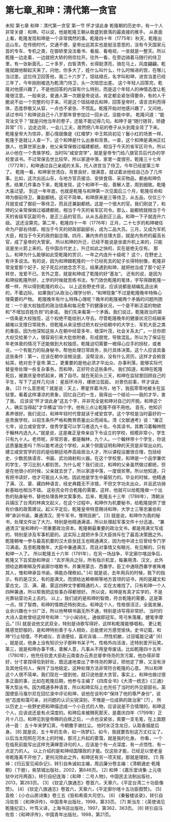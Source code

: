 # 第七章_和珅：清代第一贪官

未知
第七章
和珅：清代第一贪官
第一节
怀才误此身
乾隆朝的历史中，有一个人非常关键：和珅。可以说，他是乾隆王朝从极盛到衰落的最直接的推手。
从表面上看，乾隆发现和珅是一个非常偶然的事。乾隆四十年（1775年）秋天，乾隆出巡山东。在传统时代，交通不便，皇帝出巡其实也是挺没意思的，没有今天国家元首的专车、专机之类，在御轿里没法看书、看报、看电视，一坐就是一整天。所以乾隆一边走着，一边就把大轿的侧帘拉开。往外一看，在旁边骑着马随行的侍卫里，有一张新面孔，二十多岁，白皙清秀，长得挺漂亮，骑在马上，风度翩翩。乾隆就跟他聊起天来了。问他，你多大了，姓什么叫什么，什么时候进的宫，在哪儿当过差。这位侍卫回答他，我二十六岁了，钮祜禄氏，名字叫和珅，进宫当差已经三年了，今年刚刚被选为乾清门侍卫，头一次陪您出差。
这个年轻人回答完，乾隆对他感兴趣了。不是他回答的内容有什么特别，而是这个年轻人的神情态度让乾隆很注意。一般来说，普通人第一次跟皇帝说话，肯定都会紧张得要命，有的人干脆说不出一个完整的句子来。可是这个钮祜禄氏和珅，回答皇帝时，语言流利而得体，态度恭敬又从容，一点也不紧张、不慌乱。乾隆开始对他感兴趣了，又问他，读过书吗？和珅说自己十八岁那年曾参加过一回乡试，没能中举。
乾隆问道：“能背汝文乎？”就是问他当年的卷子，还能不能记得几句。和珅于是“随行随背，矫捷异常”
[1]
，边走边背，一会儿工夫，居然把八年前的卷子从头到尾全背了下来。
乾隆皇帝大为惊异，那心情就像是《红楼梦》中王熙凤初见丫鬟小红的场景一样。乾隆于是就让人查一下，这个和珅是什么出身和背景。一查，这个和珅是满洲正红旗人，也算世家出身，他父亲常保做过福建都统，相当于今天的省军区司令。所以从小他在一个贵族学校，当时叫“咸安宫学”，就是皇帝专门给八旗官员后代办的学校里读书。不过常保去世比较早，所以家道中落，家里一度很穷。乾隆三十七年（1772年），和珅通过自己亲戚的关系，托人进宫当了侍卫，今年已经是第三年了。
乾隆一看，和珅家世清白，背景良好，很满意，就试着派他给自己办了几件事。比如，这次出巡山东，与地方官员接洽、安排食宿、采买物品，都由和珅负责。结果几件事办下来，乾隆发现，这个和珅不一般，善解人意，周到细致。乾隆大喜过望。
到这一年年底，也就是乾隆与和珅第一次见面后三个月，乾隆任命和珅为御前侍卫，兼副都统。这可不简单。和珅原来是三等侍卫，从五品，仅仅三个月就变成了御前一等侍卫，而且还兼副都统。这是一个很大的官。我们刚说了，和珅的父亲常保做过福建都统，相当于今天的省军区司令。那么，副都统就相当于今天的省级军区副司令，是正三品的官员。从从五品到正三品，和珅一下子就连升六级。
这还没算完。第二年，乾隆四十一年（1776年）正月，二十七岁的和珅被任命为户部右侍郎，相当于今天的财政部副部长，成为二品大员。三月，又成为军机大臣，相当于今天的政府副总理。四月，兼内务府总理大臣，就是内务府的最高长官，成了皇帝的大管家。
所以和珅的升迁，已经不能说是坐直升机上来的，只能说是坐火箭上来的。在中国古代史上，升迁如此之快的，实在是绝无仅有。
那么，和珅为什么能够如此受乾隆的赏识，一年之内连升十级呢？
这个，在野史上有许多说法。有的说，因为和珅跟乾隆的一个已经死去的妃子长得特别像，乾隆非常宠爱那个妃子，妃子死后对她念念不忘，结果遇到和珅，就把他当成了那个妃子转世，宠爱不已。言外之意，就是和珅成了乾隆的好“基友”。
还有的说，是因为和珅投乾隆所好，上学的时候就苦练书法，专门效仿乾隆的笔体，字写得跟乾隆一模一样，所以得到乾隆的欢心。
以上这些野史传说，应该说都是胡编乱造出来的，不着边际。
如果我们从政治心理学分析，“和珅现象”不过是乾隆晚年特殊心理需要的产物。
乾隆晚年有什么特殊心理呢？晚年的乾隆被两个矛盾的问题所困扰：一个是大权独揽的政治信条和每况愈下的健康状况，一个是不断泛滥的物欲和“不增加百姓负担”的承诺。
我们先来看第一个矛盾。我们说过，乾隆政治的第一信条是大权独揽，这个权绝不能给别人夺去。尽管乾隆晚年的健康状况已经越来越难以支撑日常政务，但乾隆从来没想过把大权分给朝中的大学士、军机大臣之类的重臣。因为他深知这些人在朝中经营多年，根深叶茂，社会关系太广。一旦你把大权交给某个人，很容易引来大批依附者，形成朋党，导致混乱。所以为了保证在年老体衰的情况下还能做到大权独揽，乾隆迫切需要一根得心应手的拐杖，或者说，一个有能力的贴身秘书，帮他处理日常政务，执行具体决策。这个人应该具备这些条件：第一，应该在朝中没根没底、没帮没派，没有什么资历，这样才会俯首帖耳，绝对忠于皇帝.第二，更重要的是他必须才华出众、办事利落，能够实际代替皇帝处理一些复杂事务。而和珅，正好符合这些条件。
我们知道，和珅在乾隆死后，被嘉庆皇帝抓起来，赐了自尽。就在死前头三天，和珅在监狱里回顾自己的平生，写下了这样几句诗：
星辰环冷月，缧绁泣孤臣。
对景伤前事，怀才误此身。
[2]
什么意思呢？就是说：天上，寒星伴着冷月，地下，我孤零零地被关在监狱里。看着这样凄凉的景象，回忆自己的一生，我得出一个结论——我的才华，害了我。
应该说“怀才误此身”这五个字，并非完全是和珅对自己的开脱。和珅这个人，确实当得起“才华横溢”四个字。他有三点让乾隆不得不用他。
首先，他知识素养很好。我们说过，和珅年轻时代曾就读于咸安宫学。这个学校是当时最好的一座贵族学校，以招生条件严格和教育质量出众而闻名。清《文献通考》说：“雍正七年，设立咸安宫学，俊秀学童可以学习者选九十名，令其读书。其教习着翰林院于翰林内选九人。”就是说，这是雍正皇帝亲自下令设立的学校，规模非常小，学生只有九十人。老师呢，非常厉害，都是翰林，九个人。一个翰林带十个学生，你说这质量能差吗？所以能考进这个学校，从某个侧面证明和珅的天资是非常出众的。建立咸安宫学的目的是给朝廷培养高级政治人才，所以课程设置很合理，包括经史、少数民族语言、书画、武功骑射和火器。在这个学校里，和珅是一个品学兼优的学生，学习比别人都刻苦。为什么呢？我们说过，和珅的父亲虽然做过都统，但是在他很小的时候，父亲就去世了，所以家道中落，一度很贫寒。所以他知道，只有把书读好，他才可能出人头地。因此他是学生中最努力的。毕业的时候，他精通了满、汉、蒙、藏四种语言，经史典籍无不涉猎，不但文字功夫出众，并且武功骑射基础也相当不错。
这些完全符合乾隆的需要。这样，他就可以给乾隆做一个出色的贴身秘书，替他处理各种文案事务。后来，乾隆五十三年（1788年），清朝派兵镇压了台湾的林爽文起义，在这个过程中，和珅作为机要秘书，给乾隆提供了很有价值的政策建议。起义平定后，乾隆皇帝特意赐诗和珅，大学士三等忠襄伯和珅“承训书谕，兼通清汉。旁午军书，惟明且断”。
[3]
就是说，和珅作为我的秘书，处理文件出了大力，特别是他精通满语，所以处理起军事文件十分迅速。
“兼通清汉”是和珅的一项重要政治资本。乾隆朝最重要的政治文书，都是用满文写成的，特别是涉及军事机密的。这实际上就把许多汉大臣排斥在了最高决策圈之外。乾隆朝唯一参与最高机要的汉大臣张廷玉也精通满文，因为他中进士后曾经专门学习满语。及至乾隆晚年，大臣中兼通满汉，而且对事情又有眼光、有见解的，只有和珅一人了。
所以乾隆五十六年（1791年），在另一场战争，平定廓尔喀战争后，乾隆又下旨奖励和珅说：“去岁用兵之际，所有指示机宜，每兼用清、汉文，此外颁给达赖喇嘛及传谕廓尔喀敕书，并兼用蒙古、西番字。臣工中通晓西番字者殊难其人，惟和珅承旨书谕，俱能办理秩如。”
[4]
就是说，去年用兵的时候，我下的指示，有的是汉文，有的是满文。而颁给达赖喇嘛等地方首领的诏书，用的是藏文和蒙古文。汉、满、藏、蒙这四种文字都精通的人，实在太难找了。只有和珅一个人四种兼通，所以帮我把这些事办得都很好。
所以说，和珅是有真才实学的，不是光靠钻营功夫上去的。
以上，我们说的是和珅的智商，符合乾隆的需要。这是第一点。除了智商，和珅的情商还特别突出。和珅这个人，性格很活泛，全面发展，业余兴趣也十分广泛，所以他琴棋书画无所不通，特别是诗写得非常好。
当时的大诗人袁枚曾经这样夸和珅：“少小闻诗礼，通侯即冠军。弯弓朱落雁，健笔李摩云。”
[5]
就是说他文武双全，特别是诗歌写得好，这样和乾隆能够唱和。
更让乾隆感觉舒服的，是和珅特别善于与人相处，总能使对方感觉愉快。史书记载，和珅“行止轻儇，不矜咸仪，言语便给，喜欢诙谐……然性机敏，过目辄能记诵”
[6]
。就是说，他身上没有知识分子那种书呆子气，性格外向活泼，还特别爱开玩笑。
第三，就是和珅办事干练，善解人意，凡事从不用皇帝废话。比如乾隆四十五年（1780年），他充任钦差大臣赴云南查办云贵总督李侍尧的贪污案，他办得非常好，分寸拿捏得恰到好处，既迅速地查出了李侍尧的罪证，把他定了罪，又没有涉及其他任何人，保持了当地稳定。这种处理方法非常符合乾隆的心意。
所以和珅这个人很不简单。我们现在一提到他，就只说他是大贪官。事实上，和珅也做过很多正面的事，比如在乾隆后期，他参与主编了《四库全书》《大清一统志》《三通》等大型丛书。因为精通多种语言，所以和珅实际上也充任了当时的外交部部长。英国使臣马戛尔尼在回忆录中评论和珅，说他在谈判中“保持了他的尊严身份”，说他“态度和蔼可亲，对问题的认识尖锐深刻，不愧是一位成熟的政治家”
[7]
。
所以历史上一些野史把和珅描述成一个小丑式的人物，应该说是不合情理的。和珅这个人，应该说还是有点深度的。和珅后来被赐死那天，是嘉庆四年（1799年）正月十八日。和珅见到皇帝赐的白练之后，一点也没紧张，索要一支毛笔，在上面题诗一首：
五十年来梦幻真，今朝撒手谢红尘。
他时水泛含龙日，认取香烟是后身。
[8]
就是说，五十年的生命，如一场梦幻，如今，我就要告别这万丈红尘了。以后当太阳照在河水上的时候，那河上升起的雾霭，就是我的化身。
你看，一个在临死前能写出这样充满禅意诗句的人，应该是个有一点深度、有一点悟性、有一点定力的人。
以上介绍的是和珅经国理政的才能。仅这些才能，已经足以使老皇帝乾隆离不开他了，更何况除此之外，和珅还有另一项天赋，那就是理财。
[1]
陈焯：《归云室见闻杂记》，转引自朱诚如主编，周远廉分卷主编：《清朝通史·乾隆朝》（下册），紫禁城出版社，2002，第646页。
[2]
和珅：《嘉乐堂诗集·上元夜狱中对月两首》，转引自纪连海：《和珅：二号人物》，中国民主法制出版社，2013，第283页。
[3]
《钦定八旗通志》卷首六，天章六，《平定台湾二十功臣像赞》。
[4]
《钦定八旗通志》卷首六，天章六，《平定廓尔喀十五功臣图赞》。
[5]
袁枚：《小仓山房诗集》卷三五《笞和希斋大司空》。
[6]
《秦鬟楼谈录》，转引自冯佐哲：《和珅评传》，中国青年出版社，1998，第33页。
[7]
斯当东：《英使谒见乾隆纪实》，叶笃义译，上海书店出版社，1997，第362、363页。
[8]
转引自冯佐哲：《和珅评传》，中国青年出版社，1998，第21页。